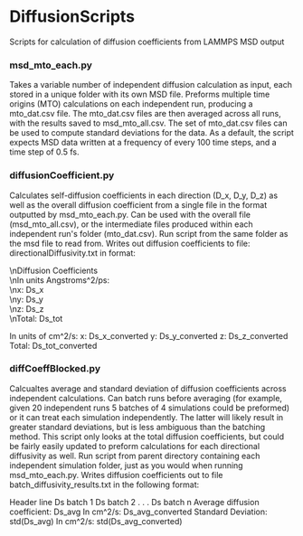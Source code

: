 # DiffusionScripts
Scripts for calculation of diffusion coefficients from LAMMPS MSD output

### msd_mto_each.py

Takes a variable number of independent diffusion calculation as input, each stored in a unique folder with its own MSD file. Preforms multiple time origins (MTO) calculations on each independent run, producing a mto_dat.csv file. The mto_dat.csv files are then averaged across all runs, with the results saved to msd_mto_all.csv. The set of mto_dat.csv files can be used to compute standard deviations for the data. As a default, the script expects MSD data written at a frequency of every 100 time steps, and a time step of 0.5 fs.


### diffusionCoefficient.py

Calculates self-diffusion coefficients in each direction (D_x, D_y, D_z) as well as the overall diffusion coefficient from a single file in the format outputted by msd_mto_each.py. Can be used with the overall file (msd_mto_all.csv), or the intermediate files produced within each independent run's folder (mto_dat.csv). Run script from the same folder as the msd file to read from. Writes out diffusion coefficients to file: directionalDiffusivity.txt in format:

\nDiffusion Coefficients  
\nIn units Angstroms^2/ps:  
\nx: Ds_x  
\ny: Ds_y  
\nz: Ds_z  
\nTotal: Ds_tot  

In units of cm^2/s:
x: Ds_x_converted
y: Ds_y_converted
z: Ds_z_converted
Total: Ds_tot_converted

### diffCoeffBlocked.py

Calcualtes average and standard deviation of diffusion coefficients across independent calculations. Can batch runs before averaging (for example, given 20 independent runs 5 batches of 4 simulations could be preformed) or it can treat each simulation independently. The latter will likely result in greater standard deviations, but is less ambiguous than the batching method. This script only looks at the total diffusion coefficients, but could be fairly easily updated to preform calculations for each directional diffusivity as well. Run script from parent directory containing each independent simulation folder, just as you would when running msd_mto_each.py. Writes diffusion coefficients out to file batch_diffusivity_results.txt in the following format:

Header line
Ds batch 1
Ds batch 2
. . .
Ds batch n
Average diffusion coefficient: Ds_avg
In cm^2/s: Ds_avg_converted
Standard Deviation: std(Ds_avg)
In cm^2/s: std(Ds_avg_converted)

